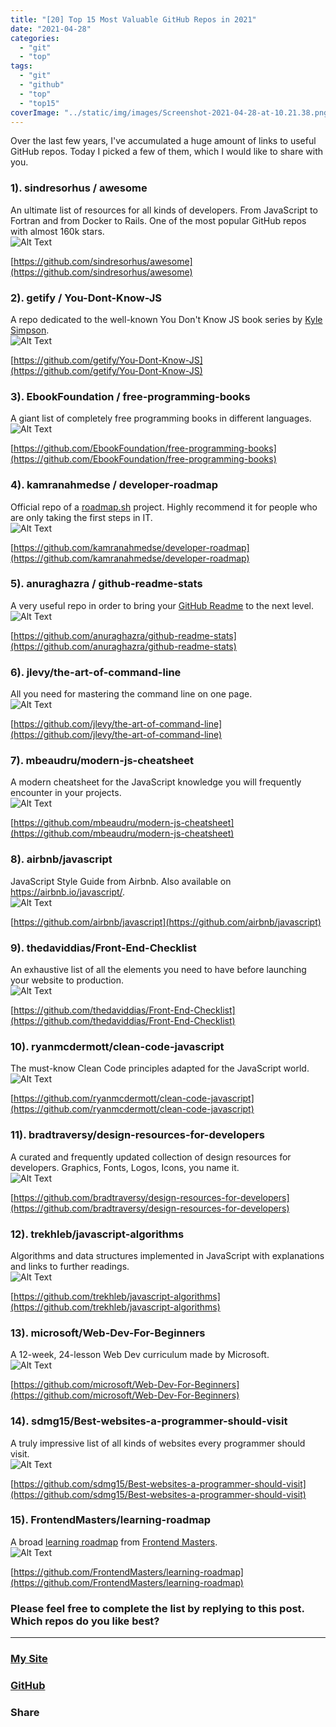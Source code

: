 ```yaml
---
title: "[20] Top 15 Most Valuable GitHub Repos in 2021"
date: "2021-04-28"
categories:
  - "git"
  - "top"
tags:
  - "git"
  - "github"
  - "top"
  - "top15"
coverImage: "../static/img/images/Screenshot-2021-04-28-at-10.21.38.png"
---
```


Over the last few years, I've accumulated a huge amount of links to useful GitHub repos. Today I picked a few of them, which I would like to share with you.

### 1). sindresorhus / awesome

An ultimate list of resources for all kinds of developers. From JavaScript to Fortran and from Docker to Rails. One of the most popular GitHub repos with almost 160k stars.  
![Alt Text](https://reverent-carson-67c52e.netlify.app/static/img/images/i8dr15btxsqilpcnnmr9.png)

[https://github.com/sindresorhus/awesome](https://github.com/sindresorhus/awesome)

### 2). getify / You-Dont-Know-JS

A repo dedicated to the well-known You Don't Know JS book series by [Kyle Simpson](https://github.com/getify).  
![Alt Text](https://reverent-carson-67c52e.netlify.app/static/img/images/429j35fkss9rm90zjau8.png)

[https://github.com/getify/You-Dont-Know-JS](https://github.com/getify/You-Dont-Know-JS)

### 3). EbookFoundation / free-programming-books

A giant list of completely free programming books in different languages.  
![Alt Text](https://reverent-carson-67c52e.netlify.app/static/img/images/5gljq0z5bsubyusz9x0m.png)

[https://github.com/EbookFoundation/free-programming-books](https://github.com/EbookFoundation/free-programming-books)

### 4). kamranahmedse / developer-roadmap

Official repo of a [roadmap.sh](https://roadmap.sh/) project. Highly recommend it for people who are only taking the first steps in IT.  
![Alt Text](https://reverent-carson-67c52e.netlify.app/static/img/images/0pnyts6nl3barevplyl6.png)

[https://github.com/kamranahmedse/developer-roadmap](https://github.com/kamranahmedse/developer-roadmap)

### 5). anuraghazra / github-readme-stats

A very useful repo in order to bring your [GitHub Readme](https://github.com/villivald) to the next level.  
![Alt Text](https://reverent-carson-67c52e.netlify.app/static/img/images/9juao5km5bodpcaotvc9.png)

[https://github.com/anuraghazra/github-readme-stats](https://github.com/anuraghazra/github-readme-stats)

### 6). jlevy/the-art-of-command-line

All you need for mastering the command line on one page.  
![Alt Text](https://reverent-carson-67c52e.netlify.app/static/img/images/2hdm0miadlzb4gwl6rlc.png)

[https://github.com/jlevy/the-art-of-command-line](https://github.com/jlevy/the-art-of-command-line)

### 7). mbeaudru/modern-js-cheatsheet

A modern cheatsheet for the JavaScript knowledge you will frequently encounter in your projects.  
![Alt Text](https://reverent-carson-67c52e.netlify.app/static/img/images/j9v3ia81w4bv367be0k9.png)

[https://github.com/mbeaudru/modern-js-cheatsheet](https://github.com/mbeaudru/modern-js-cheatsheet)

### 8). airbnb/javascript

JavaScript Style Guide from Airbnb. Also available on https://airbnb.io/javascript/.  
![Alt Text](https://reverent-carson-67c52e.netlify.app/static/img/images/t10ihktsbxaipgxfh9n3.png)

[https://github.com/airbnb/javascript](https://github.com/airbnb/javascript)

### 9). thedaviddias/Front-End-Checklist

An exhaustive list of all the elements you need to have before launching your website to production.  
![Alt Text](https://reverent-carson-67c52e.netlify.app/static/img/images/xntncyj7e2gmszi8i2vs.png)

[https://github.com/thedaviddias/Front-End-Checklist](https://github.com/thedaviddias/Front-End-Checklist)

### 10). ryanmcdermott/clean-code-javascript

The must-know Clean Code principles adapted for the JavaScript world.  
![Alt Text](https://reverent-carson-67c52e.netlify.app/static/img/images/apv7l5p37i6x62wxseue.jpg)

[https://github.com/ryanmcdermott/clean-code-javascript](https://github.com/ryanmcdermott/clean-code-javascript)

### 11). bradtraversy/design-resources-for-developers

A curated and frequently updated collection of design resources for developers. Graphics, Fonts, Logos, Icons, you name it.  
![Alt Text](https://reverent-carson-67c52e.netlify.app/static/img/images/mumgz48qlt9b20k2ryt3.png)

[https://github.com/bradtraversy/design-resources-for-developers](https://github.com/bradtraversy/design-resources-for-developers)

### 12). trekhleb/javascript-algorithms

Algorithms and data structures implemented in JavaScript with explanations and links to further readings.  
![Alt Text](https://reverent-carson-67c52e.netlify.app/static/img/images/gv6sya76kvzhlcxkepkb.png)

[https://github.com/trekhleb/javascript-algorithms](https://github.com/trekhleb/javascript-algorithms)

### 13). microsoft/Web-Dev-For-Beginners

A 12-week, 24-lesson Web Dev curriculum made by Microsoft.  
![Alt Text](https://reverent-carson-67c52e.netlify.app/static/img/images/f7p4kkxrem1sllrlgyvu.png)

[https://github.com/microsoft/Web-Dev-For-Beginners](https://github.com/microsoft/Web-Dev-For-Beginners)

### 14). sdmg15/Best-websites-a-programmer-should-visit

A truly impressive list of all kinds of websites every programmer should visit.  
![Alt Text](https://reverent-carson-67c52e.netlify.app/static/img/images/2j8la96ne01yd1st03iy.png)

[https://github.com/sdmg15/Best-websites-a-programmer-should-visit](https://github.com/sdmg15/Best-websites-a-programmer-should-visit)

### 15). FrontendMasters/learning-roadmap

A broad [learning roadmap](https://frontendmasters.com/guides/learning-roadmap/) from [Frontend Masters](https://frontendmasters.com/).  
![Alt Text](https://reverent-carson-67c52e.netlify.app/static/img/images/wr1yplrfeifr7b3si7tx.png)

[https://github.com/FrontendMasters/learning-roadmap](https://github.com/FrontendMasters/learning-roadmap)

### Please feel free to complete the list by replying to this post. Which repos do you like best?

---

### [My Site](https://villivald.com/)

### [GitHub](https://github.com/villivald)

### Share

<script src="https://yastatic.net/share2/share.js"></script>
